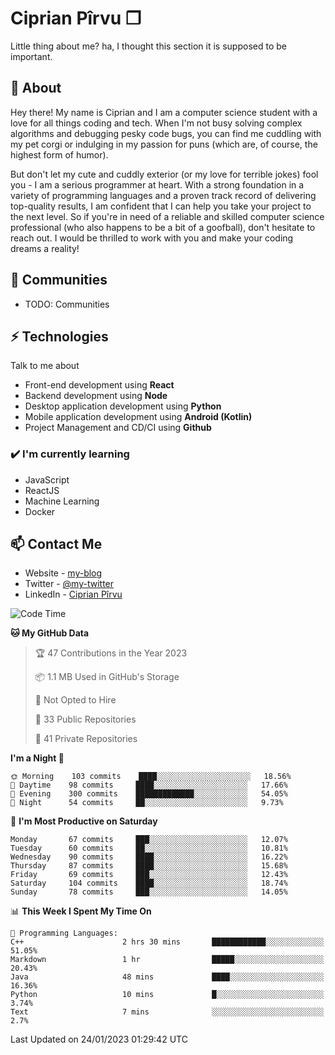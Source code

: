 # Ciprian Pîrvu ❐

Little thing about me? ha, I thought this section it is supposed to be important.

## 🧐 About

Hey there! My name is Ciprian and I am a computer science student with a love for all things coding and tech. When I'm not busy solving complex algorithms and debugging pesky code bugs, you can find me cuddling with my pet corgi or indulging in my passion for puns (which are, of course, the highest form of humor).

But don't let my cute and cuddly exterior (or my love for terrible jokes) fool you - I am a serious programmer at heart. With a strong foundation in a variety of programming languages and a proven track record of delivering top-quality results, I am confident that I can help you take your project to the next level. So if you're in need of a reliable and skilled computer science professional (who also happens to be a bit of a goofball), don't hesitate to reach out. I would be thrilled to work with you and make your coding dreams a reality!

## 👯 Communities

-   TODO: Communities

## ⚡ Technologies

Talk to me about

-   Front-end development using **React**
-   Backend development using **Node**
-   Desktop application development using **Python**
-   Mobile application development using **Android (Kotlin)**
-   Project Management and CD/CI using **Github**

### ✔️ I'm currently learning

-   JavaScript
-   ReactJS
-   Machine Learning
-   Docker

## 📫 Contact Me

-   Website - [my-blog]()
-   Twitter - [@my-twitter]()
-   LinkedIn - [Ciprian Pîrvu](https://www.linkedin.com/in/p%C3%AErvu-ciprian-cristian-4415991b1/)

<!--START_SECTION:waka-->
![Code Time](http://img.shields.io/badge/Code%20Time-1%2C510%20hrs%208%20mins-blue)

**🐱 My GitHub Data** 

> 🏆 47 Contributions in the Year 2023
 > 
> 📦 1.1 MB Used in GitHub's Storage 
 > 
> 🚫 Not Opted to Hire
 > 
> 📜 33 Public Repositories 
 > 
> 🔑 41 Private Repositories  
 > 
**I'm a Night 🦉** 

```text
🌞 Morning    103 commits    ████░░░░░░░░░░░░░░░░░░░░░   18.56% 
🌆 Daytime    98 commits     ████░░░░░░░░░░░░░░░░░░░░░   17.66% 
🌃 Evening    300 commits    █████████████░░░░░░░░░░░░   54.05% 
🌙 Night      54 commits     ██░░░░░░░░░░░░░░░░░░░░░░░   9.73%

```
📅 **I'm Most Productive on Saturday** 

```text
Monday       67 commits     ███░░░░░░░░░░░░░░░░░░░░░░   12.07% 
Tuesday      60 commits     ██░░░░░░░░░░░░░░░░░░░░░░░   10.81% 
Wednesday    90 commits     ████░░░░░░░░░░░░░░░░░░░░░   16.22% 
Thursday     87 commits     ████░░░░░░░░░░░░░░░░░░░░░   15.68% 
Friday       69 commits     ███░░░░░░░░░░░░░░░░░░░░░░   12.43% 
Saturday     104 commits    ████░░░░░░░░░░░░░░░░░░░░░   18.74% 
Sunday       78 commits     ███░░░░░░░░░░░░░░░░░░░░░░   14.05%

```


📊 **This Week I Spent My Time On** 

```text
💬 Programming Languages: 
C++                      2 hrs 30 mins       ████████████░░░░░░░░░░░░░   51.05% 
Markdown                 1 hr                █████░░░░░░░░░░░░░░░░░░░░   20.43% 
Java                     48 mins             ████░░░░░░░░░░░░░░░░░░░░░   16.36% 
Python                   10 mins             █░░░░░░░░░░░░░░░░░░░░░░░░   3.74% 
Text                     7 mins              ░░░░░░░░░░░░░░░░░░░░░░░░░   2.7%

```


 Last Updated on 24/01/2023 01:29:42 UTC
<!--END_SECTION:waka-->

